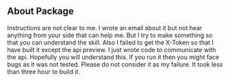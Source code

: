 ## About Package

Instructions are not clear to me. I wrote an email about it but not hear anything from your side that can help me.
But I try to make something so that you can understand the skill. Also I failed to get the X-Token so that I have built
it except the api preview. I just wrote code to communicate with the api. Hopefully you will understand this. If you run it then you might 
face bugs as it was not tested. Please do not consider it as my failure. It took less than three hour to build it.
 
